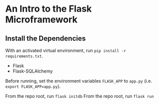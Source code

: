 # An Intro to the Flask Microframework

## Install the Dependencies

With an activated virtual environment, run `pip install -r requirements.txt`.

* Flask
* Flask-SQLAlchemy

Before running, set the environment variables `FLASK_APP` to `app.py` (i.e. `export FLASK_APP=app.py`).

From the repo root, run `flask initdb`
From the repo root, run `flask run`